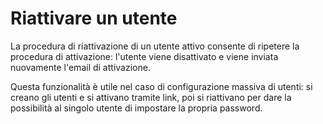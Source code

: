 # Riattivare un utente

La procedura di riattivazione di un utente attivo consente di ripetere la procedura di attivazione: l'utente viene disattivato e viene inviata nuovamente l'email di attivazione.

Questa funzionalità è utile nel caso di configurazione massiva di utenti: si creano gli utenti e si attivano tramite link, poi si riattivano per dare la possibilità al singolo utente di impostare la propria password.

